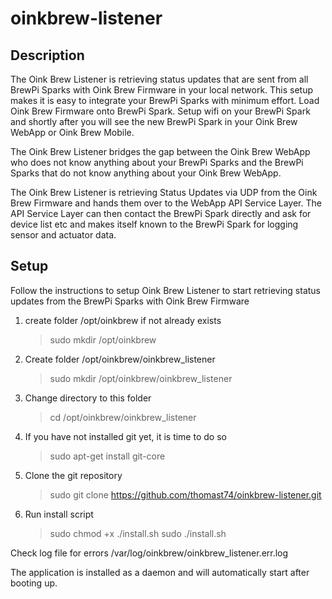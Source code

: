 oinkbrew-listener
=================

Description
-----------

The Oink Brew Listener is retrieving status updates that are sent from all BrewPi Sparks with Oink Brew Firmware in your local network.
This setup makes it is easy to integrate your BrewPi Sparks with minimum effort. 
Load Oink Brew Firmware onto BrewPi Spark.
Setup wifi on your BrewPi Spark and shortly after you will see the new BrewPi Spark in your Oink Brew WebApp or Oink Brew Mobile.

The Oink Brew Listener bridges the gap between the Oink Brew WebApp who does not know anything about your BrewPi Sparks and the BrewPi Sparks that do not know anything about your Oink Brew WebApp.

The Oink Brew Listener is retrieving Status Updates via UDP from the Oink Brew Firmware and hands them over to the WebApp API Service Layer. The API Service Layer can then contact the BrewPi Spark directly and ask for device list etc and makes itself known to the BrewPi Spark for logging sensor and actuator data.

Setup
-----

Follow the instructions to setup Oink Brew Listener to start retrieving status updates from the BrewPi Sparks with Oink Brew Firmware

1. create folder /opt/oinkbrew if not already exists
    > sudo mkdir /opt/oinkbrew

2. Create folder /opt/oinkbrew/oinkbrew_listener
    > sudo mkdir /opt/oinkbrew/oinkbrew_listener

3. Change directory to this folder
    > cd /opt/oinkbrew/oinkbrew_listener

4. If you have not installed git yet, it is time to do so
    > sudo apt-get install git-core

5. Clone the git repository
    > sudo git clone https://github.com/thomast74/oinkbrew-listener.git

6. Run install script
    > sudo chmod +x ./install.sh
    > sudo ./install.sh

Check log file for errors /var/log/oinkbrew/oinkbrew_listener.err.log

The application is installed as a daemon and will automatically start after booting up.
